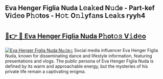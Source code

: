 ## Eva Henger Figlia Nuda L𝚎a𝚔ed N𝚞𝚍e - Part-kef Vi𝚍𝚎o P𝚑𝚘tos - H𝚘𝚝 O𝚗𝚕yf𝚊ns L𝚎a𝚔s ryyh4

# <h2><a href="http://kf8741.oniu.top/?m=Eva+Henger+Figlia+Nuda">🔗👉 🔴 Eva Henger Figlia Nuda P𝚑ot𝚘𝚜 V𝚒d𝚎o</a></h2>

[![Eva Henger Figlia Nuda Nu𝚍e𝚜](https://i.imgur.com/0qMVB7G.gif)](http://kf8741.oniu.top/?m=Eva+Henger+Figlia+Nuda)
Social media influencer Eva Henger Figlia Nuda, known for disseminating dance and lifestyle information, featuring presentations and vlogs. The public persona of Eva Henger Figlia Nuda is defined by its warm and approachable energy, but the mysteries of his private life remain a captivating enigma.  
